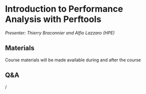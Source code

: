 # Introduction to Performance Analysis with Perftools

*Presenter: Thierry Braconnier and Alfio Lazzaro (HPE)*


## Materials

Course materials will be made available during and after the course

<!--
Temporary location of materials (for the lifetime of the training project):

-   Slides: `/project/project_465002175/Slides/HPE/02_introduction_to_performance_analysis_with_perftools.pdf`
-->

<!--
Archived materials on LUMI:

-   Slides: `/appl/local/training/paow-20251022/files/LUMI-paow-20251022-1_02_introduction_to_performance_analysis_with_perftools.pdf`

-   Recording: `/appl/local/training/paow-20251022/recordings/1_02_Perftools.mp4`

These materials can only be distributed to actual users of LUMI (active user account).
-->

## Q&A

/
